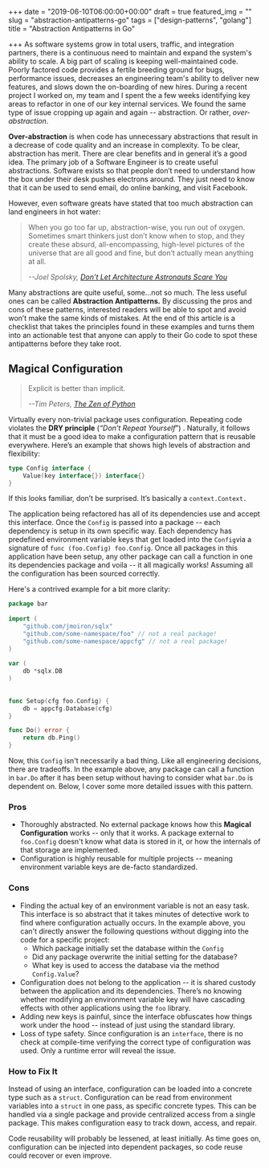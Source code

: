 +++
date = "2019-06-10T06:00:00+00:00"
draft = true
featured_img = ""
slug = "abstraction-antipatterns-go"
tags = ["design-patterns", "golang"]
title = "Abstraction Antipatterns in Go"

+++
As software systems grow in total users, traffic, and integration partners, there is a continuous need to maintain and expand the system's ability to scale. A big part of scaling is keeping well-maintained code. Poorly factored code provides a fertile breeding ground for bugs, performance issues, decreases an engineering team's ability to deliver new features, and slows down the on-boarding of new hires. During a recent project I worked on, my team and I spent the a few weeks identifying key areas to refactor in one of our key internal services. We found the same type of issue cropping up again and again -- abstraction. Or rather, _over-abstraction_.

**Over-abstraction** is when code has unnecessary abstractions that result in a decrease of code quality and an increase in complexity. To be clear, abstraction has merit. There are clear benefits and in general it’s a good idea. The primary job of a Software Engineer is to create useful abstractions. Software exists so that people don’t need to understand how the box under their desk pushes electrons around. They just need to know that it can be used to send email, do online banking, and visit Facebook.

However, even software greats have stated that too much abstraction can land engineers in hot water:

> When you go too far up, abstraction-wise, you run out of oxygen. Sometimes smart thinkers just don’t know when to stop, and they create these absurd, all-encompassing, high-level pictures of the universe that are all good and fine, but don’t actually mean anything at all.
>
> _--Joel Spolsky,_ [_Don’t Let Architecture Astronauts Scare You_](https://www.joelonsoftware.com/2001/04/21/dont-let-architecture-astronauts-scare-you/)

Many abstractions are quite useful, some...not so much. The less useful ones can be called **Abstraction Antipatterns.** By discussing the pros and cons of these patterns, interested readers will be able to spot and avoid won’t make the same kinds of mistakes. At the end of this article is a checklist that takes the principles found in these examples and turns them into an actionable test that anyone can apply to their Go code to spot these antipatterns before they take root.

## Magical Configuration

> Explicit is better than implicit.
>
> _--Tim Peters,_ [_The Zen of Python_](https://www.python.org/dev/peps/pep-0020/)

Virtually every non-trivial package uses configuration. Repeating code violates the **DRY principle** (_“Don’t Repeat Yourself_”) . Naturally, it follows that it must be a good idea to make a configuration pattern that is reusable everywhere. Here’s an example that shows high levels of abstraction and flexibility:

```go
type Config interface {
    Value(key interface{}) interface{}
}
```

If this looks familiar, don’t be surprised. It’s basically a `context.Context.`

The application being refactored has all of its dependencies use and accept this interface. Once the `Config` is passed into a package -- each dependency is setup in its own specific way. Each dependency has predefined environment variable keys that get loaded into the `Config`via a signature of `func (foo.Config) foo.Config`. Once all packages in this application have been setup, any other package can call a function in one its dependencies package and voila -- it all magically works! Assuming all the configuration has been sourced correctly.

Here's a contrived example for a bit more clarity:

```go
package bar
   
import (
	"github.com/jmoiron/sqlx"
    "github.com/some-namespace/foo" // not a real package!
    "github.com/some-namespace/appcfg" // not a real package!
)
   
var (
	db *sqlx.DB
)
   
   
func Setup(cfg foo.Config) {
   	db = appcfg.Database(cfg)
}

func Do() error {
	return db.Ping()
}
```

Now, this `Config` isn't necessarily a bad thing. Like all engineering decisions, there are tradeoffs. In the example above, any package can call a function in `bar.Do` after it has been setup without having to consider what `bar.Do` is dependent on. Below, I cover some more detailed issues with this pattern.

### Pros

* Thoroughly abstracted. No external package knows how this **Magical Configuration** works -- only that it works. A package external to `foo.Config` doesn't know what data is stored in it, or how the internals of that storage are implemented.
* Configuration is highly reusable for multiple projects -- meaning environment variable keys are de-facto standardized.

### Cons

* Finding the actual key of an environment variable is not an easy task. This interface is so abstract that it takes minutes of detective work to find where configuration actually occurs. In the example above, you can't directly answer the following questions without digging into the code for a specific project:
  * Which package initially set the database within the `Config`
  * Did any package overwrite the initial setting for the database? 
  * What key is used to access the database via the method `Config.Value`? 
* Configuration does not belong to the application -- it is shared custody between the application and its dependencies. There’s no knowing whether modifying an environment variable key will have cascading effects with other applications using the `foo` library.
* Adding new keys is painful, since the interface obfuscates how things work under the hood -- instead of just using the standard library.
* Loss of type safety. Since configuration is an `interface`, there is no check at compile-time verifying the correct type of configuration was used. Only a runtime error will reveal the issue.

### How to Fix It

Instead of using an interface, configuration can be loaded into a concrete type such as a `struct`. Configuration can be read from environment variables into a `struct` in one pass, as specific concrete types. This can be handled via a single package and provide centralized access from a single package. This makes configuration easy to track down,  access, and repair. 

Code reusability will probably be lessened, at least initially. As time goes on, configuration can be injected into dependent packages, so code reuse could recover or even improve.